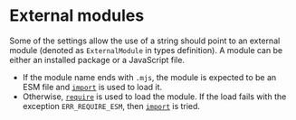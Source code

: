# External modules

Some of the settings allow the use of a string should point to an external module (denoted as `ExternalModule` in types definition).
A module can be either an installed package or a JavaScript file.

* If the module name ends with `.mjs`, the module is expected to be an ESM file and [`import`](https://developer.mozilla.org/en-US/docs/Web/JavaScript/Reference/Statements/import) is used to load it.
* Otherwise, [`require`](https://nodejs.org/api/modules.html#modules_require_id) is used to load the module. If the load fails with the exception `ERR_REQUIRE_ESM`, then [`import`](https://developer.mozilla.org/en-US/docs/Web/JavaScript/Reference/Statements/import) is tried.
